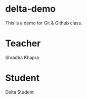# delta-demo
This is a demo for Git & Github class.

# Teacher
Shradha Khapra

# Student 
Delta Student 